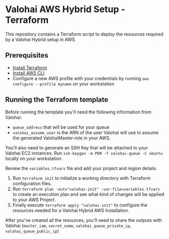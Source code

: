 # Valohai AWS Hybrid Setup - Terraform

This repository contains a Terraform script to deploy the resources required by a Valohai Hybrid setup in AWS.

## Prerequisites

* [Install Terraform](https://learn.hashicorp.com/tutorials/terraform/install-cli)
* [Install AWS CLI](https://cloud.google.com/sdk/docs/install)
* Configure a new AWS profile with your credentials by running `aws configure --profile myname` on your workstation

## Running the Terraform template

Before running the template you'll need the following information from Valohai:
* `queue_address` that will be used for your queue
* `valohai_assume_user` is the ARN of the user Valohai will use to assume the generated ValohaiMaster-role in your AWS.

You'll also need to generate an SSH Key that will be attached to your Valohai EC2 instances. Run `ssh-keygen -m PEM -f valohai-queue -C ubuntu` locally on your workstation.

Review the `variables.tfvars` file and add your project and region details.

1. Run `terraform init` to initialize a working directory with Terraform configuration files.
2. Run `terraform plan -out="valohai-init" -var-file=variables.tfvars` to create an execution plan and see what kind of changes will be applied to your AWS Project.
3. Finally execute `terraform apply "valohai-init"` to configure the resources needed for a Valohai Hybrid AWS Installation.

After you've created all the resources, you'll need to share the outputs with Valohai (`master_iam`, `secret_name`, `valohai_queue_private_ip`, `valohai_queue_public_ip`)